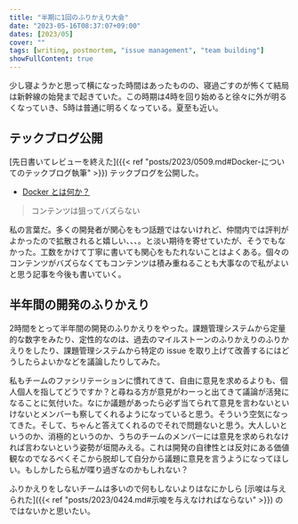 ```yaml
---
title: "半期に1回のふりかえり大会"
date: "2023-05-16T08:37:07+09:00"
dates: [2023/05]
cover: ""
tags: [writing, postmortem, "issue management", "team building"]
showFullContent: true
---
```


少し寝ようかと思って横になった時間はあったものの、寝過ごすのが怖くて結局は新幹線の始発まで起きていた。この時期は4時を回り始めると徐々に外が明るくなっていき、5時は普通に明るくなっている。夏至も近い。

## テックブログ公開

[先日書いてレビューを終えた]({{< ref "posts/2023/0509.md#Docker-についてのテックブログ執筆" >}}) テックブログを公開した。

* [Docker とは何か？](https://blog.osstech.co.jp/posts/2023/05/what-is-docker/)

> コンテンツは狙ってバズらない

私の言葉だ。多くの開発者が関心をもつ話題ではないけれど、仲間内では評判がよかったので拡散されると嬉しい、、、。と淡い期待を寄せていたが、そうでもなかった。工数をかけて丁寧に書いても関心をもたれないことはよくある。個々のコンテンツがバズらなくてもコンテンツは積み重ねることも大事なので私がよいと思う記事を今後も書いていく。

## 半年間の開発のふりかえり

2時間をとって半年間の開発のふりかえりをやった。課題管理システムから定量的な数字をみたり、定性的なのは、過去のマイルストーンのふりかえりのふりかえりをしたり、課題管理システムから特定の issue を取り上げて改善するにはどうしたらよいかなどを議論したりしてみた。

私もチームのファシリテーションに慣れてきて、自由に意見を求めるよりも、個人個人を指してどうですか？と尋ねる方が意見がわーっと出てきて議論が活発になることに気付いた。なにか議題があったら必ず当てられて意見を言わないといけないとメンバーも察してくれるようになっていると思う。そういう空気になってきた。そして、ちゃんと答えてくれるのでそれで問題ないと思う。大人しいというのか、消極的というのか、うちのチームのメンバーには意見を求められなければ言わないという姿勢が垣間みえる。これは開発の自律性とは反対にある価値観なのでなるべくそこから脱却して自分から議題に意見を言うようになってほしい。もしかしたら私が喋り過ぎなのかもしれない？

ふりかえりをしないチームは多いので何もしないよりはなにかしら [示唆は与えられた]({{< ref "posts/2023/0424.md#示唆を与えなければならない" >}}) のではないかと思いたい。

